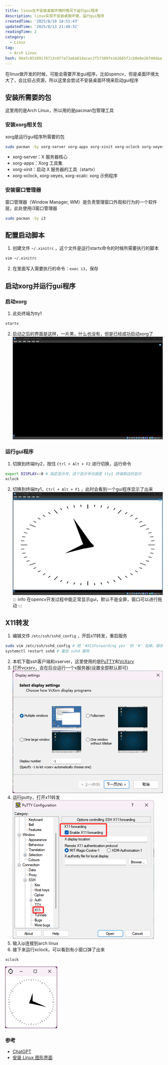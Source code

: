 ```yaml
---
title: linux在不安装桌面环境的情况下运行gui程序
description: linux实现不安装桌面环境，运行gui程序
createdTime: '2025/8/10 18:51:43'
updatedTime: '2025/8/13 21:40:32'
readingTime: 2
category:
  - Linux
tag:
  - Arch Linux
hash: 96afc85109178713c6f7a73a6a814acec2f57309fe162665f2cb0ebe26f40daa
---
```

在linux做开发的时候，可能会需要开发gui程序，比如opencv，但是桌面环境太大了，会比较占资源，所以这里会尝试不安装桌面环境来启动gui程序

## 安装所需要的包
这里用的是Arch Linux，所以用的是pacman包管理工具

### 安装xorg相关包
xorg是运行gui程序所需要的包
```bash
sudo pacman -Sy xorg-server xorg-apps xorg-xinit xorg-xclock xorg-xeyes xorg-xcalc
```
* xorg-server：X 服务器核心
* xorg-apps：Xorg 工具集
* xorg-xinit：启动 X 服务器的工具（startx）
* xorg-xclock, xorg-xeyes, xorg-xcalc: xorg 示例程序

### 安装窗口管理器
窗口管理器（Window Manager, WM）是负责管理窗口外观和行为的一个软件层，此处使用i3窗口管理器
```bash
sudo pacman -Sy i3
```

## 配置启动脚本
1. 创建文件 ```~/.xinitrc``` ，这个文件是运行startx命令的时候所需要执行的脚本
```bash
vim ~/.xinitrc
```
2. 在里面写入需要执行的命令：```exec i3```，保存

## 启动xorg并运行gui程序

### 启动xorg
1. 此处终端为tty1
```bash
startx
```
2. 启动之后的界面是这样，一片黑，什么也没有，但是已经成功启动xorg了
![](/img-run-gui-application-without-desktop-environment/img0.png)

### 运行gui程序
1. 切换到终端tty2，按住 ```Ctrl + Alt + F2``` 进行切换，运行命令
```bash
export DISPLAY=:0 # 指定显示号，这个显示号也就是 tty1 终端那边的显示
xclock
```
2. 切换到终端tty1，```Ctrl + Alt + F1``` ，此时会看到一个gui程序显示了出来
![](/img-run-gui-application-without-desktop-environment/img1.png)
::: info
在opencv开发过程中能正常显示gui，默认不是全屏，窗口可以进行拖动
:::

## X11转发
1. 编辑文件 ```/etc/ssh/sshd_config``` ，开启x11转发，重启服务
```bash
sudo vim /etc/ssh/sshd_config # 把 '#X11Forwarding yes' 的 '#' 去掉，保存
systemctl restart sshd # 重启 sshd 服务
```
2. 本机下载ssh客户端和xserver，这里使用的是[PuTTY](https://www.chiark.greenend.org.uk/~sgtatham/putty/latest.html)和[VcXsrv](https://vcxsrv.com/)
3. 打开vcxsrv，会在后台运行一个x服务器(设置全部默认即可)  
![](/img-run-gui-application-without-desktop-environment/img2.png)
4. 运行putty，打开x11转发  
![](/img-run-gui-application-without-desktop-environment/img3.png)
5. 输入ip连接到arch linux
6. 接下来运行xclock，可以看到有小窗口弹了出来
```bash
xclock
```
![](/img-run-gui-application-without-desktop-environment/img4.png)

### 参考
* [ChatGPT](https://chatgpt.com/)
* [安装 Linux 图形界面](https://yuweizzz.github.io/post/install_gui_in_linux/)
